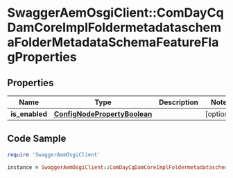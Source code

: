 # SwaggerAemOsgiClient::ComDayCqDamCoreImplFoldermetadataschemaFolderMetadataSchemaFeatureFlagProperties

## Properties

Name | Type | Description | Notes
------------ | ------------- | ------------- | -------------
**is_enabled** | [**ConfigNodePropertyBoolean**](ConfigNodePropertyBoolean.md) |  | [optional] 

## Code Sample

```ruby
require 'SwaggerAemOsgiClient'

instance = SwaggerAemOsgiClient::ComDayCqDamCoreImplFoldermetadataschemaFolderMetadataSchemaFeatureFlagProperties.new(is_enabled: null)
```


